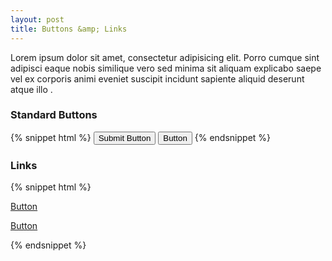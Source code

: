 ```yaml
---
layout: post
title: Buttons &amp; Links
---
```


Lorem ipsum dolor sit amet, consectetur adipisicing elit. Porro cumque sint adipisci eaque nobis similique vero sed minima sit aliquam explicabo saepe vel ex corporis animi eveniet suscipit incidunt sapiente aliquid deserunt atque illo .

### Standard Buttons

{% snippet html %}
<input type="submit" value="Submit Button" />
<button>Button</button>
{% endsnippet %}


### Links
{% snippet html %}
<p><a href="" class="btn">Button</a></p>
<p><a href="" class="btn btn-primary">Button</a></p>
{% endsnippet %}